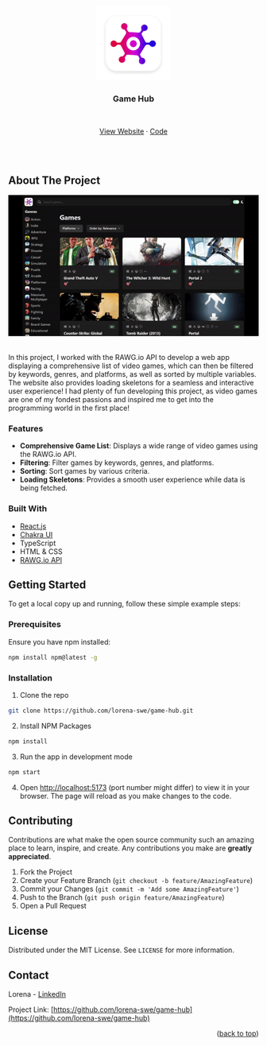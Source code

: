 <div id="top"></div>

<br />
<div align="center">
  <a href="https://github.com/lorena-swe/game-hub">
    <img src="src/assets/logo.webp" alt="Logo"  width="150" height="auto" >
  </a>
  
  <h3 align="center">Game Hub</h3>
  
  <br />

  <p align="center">
    <a href="https://lorena-swe-game-hub.vercel.app/" target="_blank">View Website</a>
    ·
    <a href="https://github.com/lorena-swe/game-hub">Code</a>
  </p>
</div>

<br /><br />

<!-- ABOUT THE PROJECT -->

## About The Project

<div align="center">
  <a href="https://lorena-swe-game-hub.vercel.app/">
    <img src="src/assets/gameHubDemoGif.gif" alt="Project Demo">
  </a>
</div>

<br />

In this project, I worked with the RAWG.io API to develop a web app displaying a comprehensive list of video games, which can then be filtered by keywords, genres, and platforms, as well as sorted by multiple variables. The website also provides loading skeletons for a seamless and interactive user experience! I had plenty of fun developing this project, as video games are one of my fondest passions and inspired me to get into the programming world in the first place!

### Features

- **Comprehensive Game List**: Displays a wide range of video games using the RAWG.io API.
- **Filtering**: Filter games by keywords, genres, and platforms.
- **Sorting**: Sort games by various criteria.
- **Loading Skeletons**: Provides a smooth user experience while data is being fetched.

### Built With

- [React.js](https://reactjs.org/)
- [Chakra UI](https://v2.chakra-ui.com/)
- TypeScript
- HTML & CSS
- [RAWG.io API](https://rawg.io/apidocs)

<!-- GETTING STARTED -->

## Getting Started

To get a local copy up and running, follow these simple example steps:

### Prerequisites

Ensure you have npm installed:

```sh
npm install npm@latest -g
```

### Installation

1. Clone the repo

```sh
git clone https://github.com/lorena-swe/game-hub.git
```

2. Install NPM Packages

```sh
npm install
```

3. Run the app in development mode

```sh
npm start
```

4. Open [http://localhost:5173](http://localhost:5173) (port number might differ) to view it in your browser. The page will reload as you make changes to the code.

## Contributing

Contributions are what make the open source community such an amazing place to learn, inspire, and create. Any contributions you make are **greatly appreciated**.

1. Fork the Project
2. Create your Feature Branch (`git checkout -b feature/AmazingFeature`)
3. Commit your Changes (`git commit -m 'Add some AmazingFeature'`)
4. Push to the Branch (`git push origin feature/AmazingFeature`)
5. Open a Pull Request

## License

Distributed under the MIT License. See `LICENSE` for more information.

## Contact

Lorena - [LinkedIn](https://www.linkedin.com/in/lorena-zotaj/)

Project Link: [https://github.com/lorena-swe/game-hub](https://github.com/lorena-swe/game-hub)

<p align="right">(<a href="#top">back to top</a>)</p>
